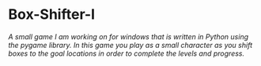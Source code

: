 # Box-Shifter-I
###### A small game I am working on for windows that is written in Python using the pygame library. In this game you play as a small character as you shift boxes to the goal locations in order to complete the levels and progress.
